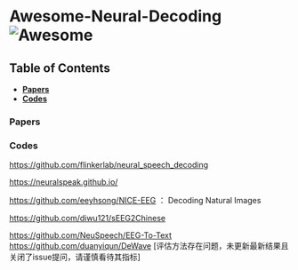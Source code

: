 # Awesome-Neural-Decoding ![Awesome](https://cdn.rawgit.com/sindresorhus/awesome/d7305f38d29fed78fa85652e3a63e154dd8e8829/media/badge.svg)


## Table of Contents
* **[Papers](#papers)**
* **[Codes](#codes)**


### Papers

### Codes
https://github.com/flinkerlab/neural_speech_decoding 

https://neuralspeak.github.io/

https://github.com/eeyhsong/NICE-EEG ： Decoding Natural Images

https://github.com/diwu121/sEEG2Chinese

https://github.com/NeuSpeech/EEG-To-Text 
https://github.com/duanyiqun/DeWave [评估方法存在问题，未更新最新结果且关闭了issue提问，请谨慎看待其指标]


